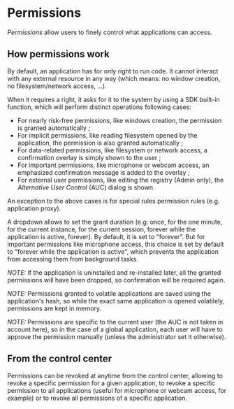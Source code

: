 # Permissions

_Permissions_ allow users to finely control what applications can access.

## How permissions work

By default, an application has for only right to run code. It cannot interact with any external resource in any way (which means: no window creation, no filesystem/network access, ...).

When it requires a right, it asks for it to the system by using a SDK built-in function, which will perform distinct operations following cases:

* For nearly risk-free permissions, like windows creation, the permission is granted automatically ;
* For implicit permissions, like reading filesystem opened by the application, the permission is also granted automatically ;
* For data-related permissions, like filesystem or network access, a confirmation overlay is simply shown to the user ;
* For important permissions, like microphone or webcam access, an emphasized confirmation message is added to the overlay ;
* For external user permissions, like editing the registry (Admin only), the _Alternative User Control_ (AUC) dialog is shown.

An exception to the above cases is for special rules permission rules (e.g. application proxy).

A dropdown allows to set the grant duration (e.g: once, for the one minute, for the current instance, for the current session, forever while the application is active, forever).
By default, it is set to "forever". But for important permissions like microphone access, this choice is set by default to "forever while the application is active", which prevents the application from accessing them from background tasks.

_NOTE:_ If the application is uninstalled and re-installed later, all the granted permissions will have been dropped, so confirmation will be required again.

_NOTE:_ Permissions granted to volatile applications are saved using the application's hash, so while the exact same application is opened volatilely, permissions are kept in memory.

_NOTE:_ Permissions are specific to the current user (the AUC is not taken in account here), so in the case of a global application, each user will have to approve the permission manually (unless the administrator set it otherwise).

## From the control center

Permissions can be revoked at anytime from the control center, allowing to revoke a specific permission for a given application, to revoke a specific permission to all applications (useful for microphone or webcam access, for example) or to revoke all permissions of a specific application.

